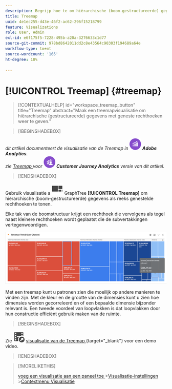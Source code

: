 ```yaml
---
description: Begrijp hoe te om hiërarchische (boom-gestructureerde) gegevens als reeks genestelde rechthoeken te tonen.
title: Treemap
uuid: 4e1ec255-d43e-46f2-ac62-296f15218799
feature: Visualizations
role: User, Admin
exl-id: e6f175f5-7228-495b-a20a-3276633c1d77
source-git-commit: 978bd8642011dd2c8e43564c90303f194689a64e
workflow-type: tm+mt
source-wordcount: '165'
ht-degree: 10%

---
```


# [!UICONTROL Treemap] {#treemap}

<!-- markdownlint-disable MD034 -->

>[!CONTEXTUALHELP]
>id="workspace_treemap_button"
>title="Treemap"
>abstract="Maak een treemapvisualisatie om hiërarchische (gestructureerde) gegevens met geneste rechthoeken weer te geven."

<!-- markdownlint-enable MD034 -->

>[!BEGINSHADEBOX]

_dit artikel documenteert de visualisatie van de Treemap in_ ![ AdobeAnalytics ](/help/assets/icons/AdobeAnalytics.svg) _&#x200B;**Adobe Analytics**._<br/>_zie [ Treemap ](https://experienceleague.adobe.com/nl/docs/analytics-platform/using/cja-workspace/visualizations/treemap) voor_ ![ CustomerJourneyAnalytics ](/help/assets/icons/CustomerJourneyAnalytics.svg) _&#x200B;**Customer Journey Analytics** versie van dit artikel._

>[!ENDSHADEBOX]

Gebruik visualisatie a ![&#128279;](/help/assets/icons/GraphTree.svg) GraphTree **[!UICONTROL Treemap]** om hiërarchische (boom-gestructureerde) gegevens als reeks genestelde rechthoeken te tonen.

Elke tak van de boomstructuur krijgt een rechthoek die vervolgens als tegel naast kleinere rechthoeken wordt geplaatst die de subvertakkingen vertegenwoordigen.

![ Voorbeeld dat van de Treemap tegels van kleinere rechthoeken toont die subtakken vertegenwoordigen.](assets/treemap.png)

Met een treemap kunt u patronen zien die moeilijk op andere manieren te vinden zijn. Met de kleur en de grootte van de dimensies kunt u zien hoe dimensies worden gecorreleerd en of een bepaalde dimensie bijzonder relevant is. Een tweede voordeel van loopvlakken is dat loopvlakken door hun constructie efficiënt gebruik maken van de ruimte.


>[!BEGINSHADEBOX]

Zie ![ VideoCheckedOut ](/help/assets/icons/VideoCheckedOut.svg) [ visualisatie van de Treemap ](https://video.tv.adobe.com/v/334458/?quality=12){target=&#34;_blank&#34;} voor een demo video.

>[!ENDSHADEBOX]


>[!MORELIKETHIS]
>
>[ voeg een visualisatie aan een paneel toe ](/help/analyze/analysis-workspace/visualizations/freeform-analysis-visualizations.md#add-visualizations-to-a-panel)
>&#x200B;>[Visualisatie-instellingen ](/help/analyze/analysis-workspace/visualizations/freeform-analysis-visualizations.md#settings)
>&#x200B;>[Contextmenu Visualisatie ](/help/analyze/analysis-workspace/visualizations/freeform-analysis-visualizations.md#context-menu)
>
